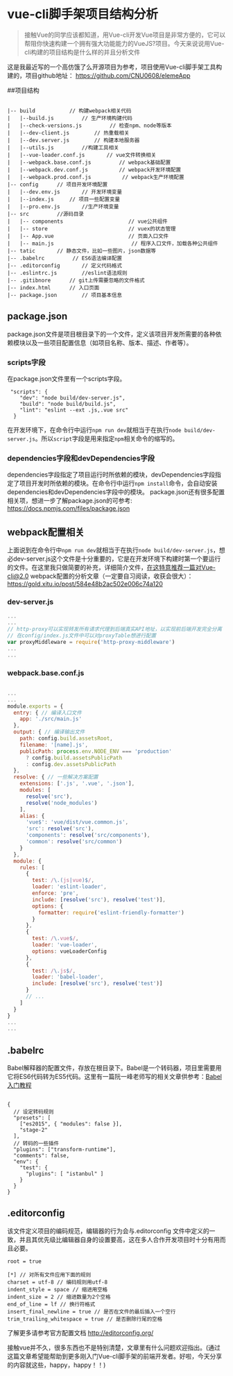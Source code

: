 # vue-cli脚手架项目结构分析
>接触Vue的同学应该都知道，用Vue-cli开发Vue项目是非常方便的，它可以帮阻你快速构建一个拥有强大功能能力的VueJS?项目。今天来说说用Vue-cli构建的项目结构是什么样的并且分析文件

这是我最近写的一个高仿饿了么开源项目为参考，项目使用Vue-cli脚手架工具构建的，项目github地址： https://github.com/CNU0608/elemeApp

##项目结构

```

|-- build   		// 构建webpack相关代码
|   |--build.js 		// 生产环境构建代码
|   |--check-versions.js		 // 检查npm、node等版本
|   |--dev-client.js		// 热重载相关
|   |--dev.server.js		// 构建本地服务器
|   |--utils.js			//构建工具相关
|   |--vue-loader.conf.js		// vue文件转换相关
|   |--webpack.base.conf.js			// webpack基础配置
|   |--webpack.dev.conf.js 			// webpack开发环境配置
|   |--webpack.prod.conf.js			 // webpack生产环境配置
|-- config      // 项目开发环境配置
|   |--dev.env.js       // 开发环境变量
|   |--index.js     // 项目一些配置变量
|   |--pro.env.js       //生产环境变量
|-- src         //源码目录
|   |-- components                     // vue公共组件
|   |-- store                          // vuex的状态管理
|   |-- App.vue                        // 页面入口文件
|   |-- main.js                         // 程序入口文件，加载各种公共组件
|-- tatic       // 静态文件，比如一些图片，json数据等
|-- .babelrc         // ES6语法编译配置
|-- .editorconfig       // 定义代码格式
|-- .eslintrc.js        //eslint语法规则
|-- .gitibnore      // git上传需要忽略的文件格式
|-- index.html      // 入口页面
|-- package.json        // 项目基本信息

```

## package.json
package.json文件是项目根目录下的一个文件，定义该项目开发所需要的各种依赖模块以及一些项目配置信息（如项目名称、版本、描述、作者等）。

### scripts字段
在package.json文件里有一个scripts字段。
```
 "scripts": {
    "dev": "node build/dev-server.js",
    "build": "node build/build.js",
    "lint": "eslint --ext .js,.vue src"
  }

```
在开发环境下，在命令行中运行`npm run dev`就相当于在执行`node build/dev-server.js`。所以`script`字段是用来指定`npm`相关命令的缩写的。

### dependencies字段和devDependencies字段
dependencies字段指定了项目运行时所依赖的模块，devDependencies字段指定了项目开发时所依赖的模块。在命令行中运行`npm install`命令，会自动安装dependencies和devDependencies字段中的模块。
package.json还有很多配置相关项，想进一步了解package.json的可参考: https://docs.npmjs.com/files/package.json

## webpack配置相关
上面说到在命令行中`npm run dev`就相当于在执行`node build/dev-server.js`，想必dev-server.js这个文件是十分重要的，它是在开发环境下构建时第一个要运行的文件。在这里我只做简要的补充，详细简介文件，在这特意推荐一篇对Vue-cli@2.0 webpack配置的分析文章（一定要自习阅读，收获会很大）： https://gold.xitu.io/post/584e48b2ac502e006c74a120

### dev-server.js

```javascript
...
...
// http-proxy可以实现转发所有请求代理到后端真实API地址，以实现前后端开发完全分离
// 在config/index.js文件中可以对proxyTable想进行配置
var proxyMiddleware = require('http-proxy-middleware')
...
...

```

### webpack.base.conf.js

```javascript

...
...
module.exports = {
  entry: { // 编译入口文件
    app: './src/main.js'
  },
  output: { // 编译输出文件
    path: config.build.assetsRoot,
    filename: '[name].js',
    publicPath: process.env.NODE_ENV === 'production'
      ? config.build.assetsPublicPath
      : config.dev.assetsPublicPath
  },
  resolve: { // 一些解决方案配置
    extensions: ['.js', '.vue', '.json'],
    modules: [
      resolve('src'),
      resolve('node_modules')
    ],
    alias: {
      'vue$': 'vue/dist/vue.common.js',
      'src': resolve('src'),
      'components': resolve('src/components'),
      'common': resolve('src/common')
    }
  },
  module: {
    rules: [
      {
        test: /\.(js|vue)$/,
        loader: 'eslint-loader',
        enforce: 'pre',
        include: [resolve('src'), resolve('test')],
        options: {
          formatter: require('eslint-friendly-formatter')
        }
      },
      {
        test: /\.vue$/,
        loader: 'vue-loader',
        options: vueLoaderConfig
      },
      {
        test: /\.js$/,
        loader: 'babel-loader',
        include: [resolve('src'), resolve('test')]
      }
      // ...
    ]
  }
}
...
...

```

## .babelrc
Babel解释器的配置文件，存放在根目录下。Babel是一个转码器，项目里需要用它将ES6代码转为ES5代码。这里有一篇阮一峰老师写的相关文章供参考：[Babel入门教程](http://www.ruanyifeng.com/blog/2016/01/babel.html)

```

{
  // 设定转码规则
  "presets": [
    ["es2015", { "modules": false }],
    "stage-2"
  ],
  // 转码的一些插件
  "plugins": ["transform-runtime"],
  "comments": false,
  "env": {
    "test": {
      "plugins": [ "istanbul" ]
    }
  }
}

```

## .editorconfig
该文件定义项目的编码规范，编辑器的行为会与.editorconfig 文件中定义的一致，并且其优先级比编辑器自身的设置要高，这在多人合作开发项目时十分有用而且必要。

```
root = true

[*]	// 对所有文件应用下面的规则
charset = utf-8	// 编码规则用utf-8
indent_style = space // 缩进用空格
indent_size = 2	// 缩进数量为2个空格
end_of_line = lf // 换行符格式
insert_final_newline = true // 是否在文件的最后插入一个空行
trim_trailing_whitespace = true // 是否删除行尾的空格

```
了解更多请参考官方配置文档 http://editorconfig.org/

接触vue并不久，很多东西也不是特别清楚，文章里有什么问题欢迎指出。(通过这篇文章希望能帮助到更多刚入门Vue-cli脚手架的前端开发者。好啦，今天分享的内容就这些，happy，happy！！)
